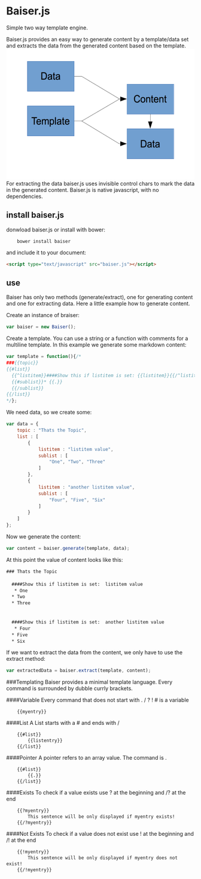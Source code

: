 # Baiser.js
Simple two way template engine.

Baiser.js provides an easy way to generate content by a template/data set and extracts the data from the generated content based on the template.
![baiser.js flow](https://github.com/jailkey/baiser/blob/master/doc/image/baiser-flow.png)
For extracting the data baiser.js uses invisible control chars to mark the data in the generated content.
Baiser.js is native javascript, with no dependencies.

## install baiser.js
donwload baiser.js or install with bower:
```
	bower install baiser
```

and include it to your document:
```html
<script type="text/javascript" src="baiser.js"></script>
```

## use
Baiser has only two methods (generate/extract), one for generating content and one for extracting data.
Here a little example how to generate content.

Create an instance of braiser:
```javascript
var baiser = new Baiser();
```

Create a template. You can use a string or a function with comments for a multiline template.
In this example we generate some markdown content:
```javascript
var template = function(){/*
###{{topic}}
{{#list}}
  {{^listitem}}####Show this if listitem is set: {{listitem}}{{/^listitem}}
  {{#sublist}}* {{.}}
  {{/sublist}}
{{/list}}
*/};
```
We need data, so we create some:
```javascript
var data = {
	topic : "Thats the Topic",
	list : [
		{
			listitem : "listitem value",
			sublist : [
				"One", "Two", "Three"
			]
		},
		{
			listitem : "another listitem value",
			sublist : [
				"Four", "Five", "Six"
			]
		}
	]
};
```
Now we generate the content:
```javascript
var content = baiser.generate(template, data);
```

At this point the value of content looks like this:
```markdown
###￻Thats the Topicﾠ
￹‎
  ####Show this if listitem is set: ￻listitem valueﾠ
  ￹‎* ​One⁣
  ‏‎* ​Two⁣
  ‏‎* ​Three⁣
  ‏￺
‏‎
  ####Show this if listitem is set: ￻another listitem valueﾠ
  ￹‎* ​Four⁣
  ‏‎* ​Five⁣
  ‏‎* ​Six⁣
```

If we want to extract the data from the content, we only have to use the extract method:
```javascript
var extractedData = baiser.extract(template, content);

```

###Templating
Baiser provides a minimal template language.
Every command is surrounded by dubble currly brackets.

####Variable
Every command that does not start with . / ? ! # is a variable
```
	{{myentry}}
```

####List
A List starts with a # and ends with /
```
	{{#list}}
		{{listentry}}
	{{/list}}
```

####Pointer
A pointer refers to an array value. The command is .
```
	{{#list}}
		{{.}}
	{{/list}}
```

####Exists
To check if a value exists use ? at the beginning and /? at the end
```
	{{?myentry}}
		This sentence will be only displayed if myentry exists!
	{{/?myentry}}

```

####Not Exists
To check if a value does not exist use ! at the beginning and /! at the end
```
	{{!myentry}}
		This sentence will be only displayed if myentry does not exist!
	{{/!myentry}}

```


